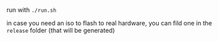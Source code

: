 
run with `./run.sh`

in case you need an iso to flash to real hardware, you can fild one in the `release` folder (that will be generated)
